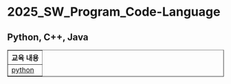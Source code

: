 <h1>2025_SW_Program_Code-Language</h1>
<h2>Python, C++, Java</h2>
<table border="1">
    <tr>
        <th>교육 내용</th>
    </tr>
    <tr>
        <td><a href="">python</a></td>
    </tr>
</table>
